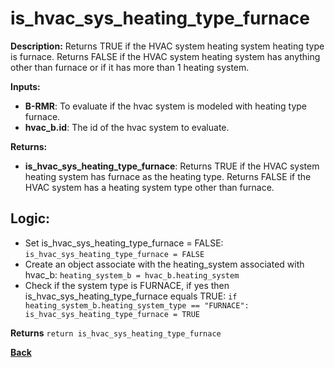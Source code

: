 # is_hvac_sys_heating_type_furnace 

**Description:** Returns TRUE if the HVAC system heating system heating type is furnace. Returns FALSE if the HVAC system heating system has anything other than furnace or if it has more than 1 heating system.   

**Inputs:**  
- **B-RMR**: To evaluate if the hvac system is modeled with heating type furnace.   
- **hvac_b.id**: The id of the hvac system to evaluate.  

**Returns:**  
- **is_hvac_sys_heating_type_furnace**: Returns TRUE if the HVAC system heating system has furnace as the heating type. Returns FALSE if the HVAC system has a heating system type other than furnace.   


## Logic:   
- Set is_hvac_sys_heating_type_furnace = FALSE: `is_hvac_sys_heating_type_furnace = FALSE`  
- Create an object associate with the heating_system associated with hvac_b: `heating_system_b = hvac_b.heating_system`
- Check if the system type is FURNACE, if yes then is_hvac_sys_heating_type_furnace equals TRUE: `if heating_system_b.heating_system_type == "FURNACE": is_hvac_sys_heating_type_furnace = TRUE` 

**Returns** `return is_hvac_sys_heating_type_furnace`  

**[Back](../../../_toc.md)**


